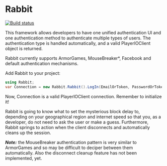 Rabbit
======

[![Build status](https://ci.appveyor.com/api/projects/status/6fxlb8bkqp18cg3c/branch/master)](https://ci.appveyor.com/project/Decagon/rabbit/branch/master)


This framework allows developers to have one unified authentication UI and one authentication method to authenticate multiple types of users. The authentication type is handled automatically, and a valid PlayerIOClient object is returned.

Rabbit currently supports ArmorGames, MouseBreaker*, Facebook and default authentication mechanisms.


Add Rabbit to your project:

```csharp
using Rabbit;
var Connection = new Rabbit.Rabbit().LogIn(EmailOrToken, PasswordOrToken, RoomID);
```

Now, Connection is a valid PlayerIOClient connection. Remember to initialize it!

Rabbit is going to know what to set the mysterious block delay to, depending on your geographical region and internet speed so that you, as a developer, do not need to ask the user or make a guess. Furthermore, Rabbit springs to action when the client disconnects and automatically cleans up the session.

***Note:*** the MouseBreaker authentication pattern is very similar to ArmorGames and so may be difficult to deciper between them automatically. Also the disconnect cleanup feature has not been implemented, yet.
